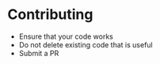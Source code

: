# Contributing
* Ensure that your code works
* Do not delete existing code that is useful
* Submit a PR
